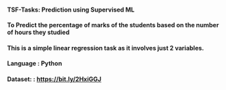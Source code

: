 #### TSF-Tasks: Prediction using Supervised ML
#### To Predict the percentage of marks of the students based on the number of hours they studied
#### This is a simple linear regression task as it involves just 2 variables.
#### Language : Python
#### Dataset: : https://bit.ly/2HxiGGJ
